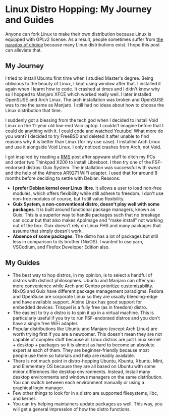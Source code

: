 # Linux Distro Hopping: My Journey and Guides

Anyone can fork Linux to make their own distribution because Linux is equipped with GPLv2 license. As a result, people sometimes suffer from [the paradox of choice](https://en.wikipedia.org/wiki/The_Paradox_of_Choice) because many Linux distributions exist. I hope this post can alleviate that.

## My Journey

I tried to install Ubuntu first time when I studied Master's degree. Being oblivious to the beauty of Linux, I kept using window after that. I installed it again when I learnt how to code. It crashed at times and I didn't know why so I hopped to Manjaro XFCE which worked really well. I later installed OpenSUSE and Arch Linux. The arch installation was broken and OpenSUSE was to me the same as Manjaro. I still had no ideas about how to choose the Linux distribution that time.

I suddenly got a blessing from the tech god when I decided to install Void Linux on the 11-year old low-end Vaio laptop. I couldn't imagine before that I could do anything with it. I could code and watched Youtube! What more do you want? I decided to try FreeBSD and deleted it after unable to find reasons why it is better than Linux (for my use case). I installed Arch Linux and use it alongside Void Linux. I only noticed crashes from Arch, not Void.

I got inspired by reading a [RMS](https://en.wikipedia.org/wiki/Richard_Stallman) post after spyware stuff to ditch my PCs and order two Thinkpad X200 to install Libreboot. I then try one of the FSF-endorsed distros: Guix System. The installation was successful with sweat and the help of the Atheros AR9271 WiFi adapter. I used that for around 8 months before deciding to settle with Debian. Reasons:

- **I prefer Debian kernel over Linux libre**. It allows a user to load non-free modules, which offers flexibility while still adhere to freedom. I don't use non-free modules of course, but I still value flexibility.
- **Guix System, a non-conventional distro, doesn't play well with some packages**. It is built around functional package managers, known as Guix. This is a superior way to handle packages such that no breakage can occur but that also makes AppImage and "make install" not working out of the box. Guix doesn't rely on Linux FHS and many packages that assume that simply doesn't work.
- **Absence of some packages**. The distro has a lot of packages but still less in comparison to its brother (NixOS). I wanted to use yarn, VSCodium, and Firefox Developer Edition also.

## My Guides

- The best way to hop distros, in my opinion, is to select a handful of distros with distinct philosophies. Ubuntu and Manjaro can offer you more convenience while Arch and Gentoo prioritize customizability. NixOS and Guix have different package management paradigms. Fedora and OpenSuse are corporate Linux so they are usually bleeding-edge and have available support. Alpine Linux has good support for embedded devices. Trisquel is a fully free (as in freedom) distro.
- The easiest to try a distro is to spin it up in a virtual machine. This is particularly useful if you try to run FSF-endorsed distros and you don't have a single free WiFi adapter.
- Popular distributions like Ubuntu and Manjaro (except Arch Linux) are worth trying first if you are a newcomer. This doesn't mean they are not capable of complex stuff because all Linux distros are just Linux kernel + desktop + packages so it is almost as hard to become an absolute expert at each of them. They are beginner-friendly because most people use them so tutorials and help are readily available.
- There is not much point in distro-hopping Ubuntu, Kbuntu, Xbuntu, Mint, and Elementary OS because they are all based on Ubuntu with some minor differences like desktop environments. Instead, install many desktop environments and windows managers on the same distribution. You can switch between each environment manually or using a graphical login manager.
- Few other things to look for in a distro are supported filesystems, libc, and kernel.
- You can try helping maintainers update packages as well. This way, you will get a general impression of how the distro functions.
